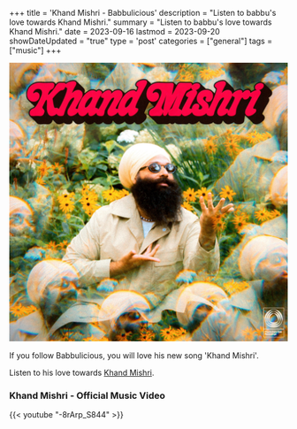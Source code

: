 +++
title = 'Khand Mishri - Babbulicious'
description = "Listen to babbu's love towards Khand Mishri."
summary = "Listen to babbu's love towards Khand Mishri."
date = 2023-09-16
lastmod = 2023-09-20
showDateUpdated = "true"
type = 'post'
categories = ["general"]
tags = ["music"]
+++

![](thumb.jpg)

If you follow Babbulicious, you will love his new song 'Khand Mishri'.

Listen to his love towards [Khand Mishri](https://www.youtube.com/watch?v=-8rArp_S844).
### Khand Mishri - Official Music Video
{{< youtube "-8rArp_S844" >}}